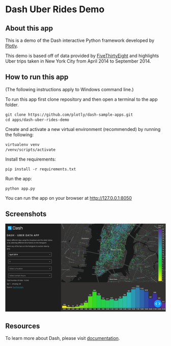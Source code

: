 # Dash Uber Rides Demo

## About this app

This is a demo of the Dash interactive Python framework developed by [Plotly](https://plot.ly/).

This demo is based off of data provided by [FiveThirtyEight](https://github.com/fivethirtyeight/uber-tlc-foil-response/tree/master/uber-trip-data) and highlights Uber trips taken in New York City from April 2014 to September 2014.


## How to run this app

(The following instructions apply to Windows command line.)

To run this app first clone repository and then open a terminal to the app folder.

```
git clone https://github.com/plotly/dash-sample-apps.git
cd apps/dash-uber-rides-demo
```

Create and activate a new virtual environment (recommended) by running
the following:

```
virtualenv venv 
/venv/scripts/activate
```

Install the requirements:

```
pip install -r requirements.txt
```
Run the app:

```
python app.py
```
You can run the app on your browser at http://127.0.0.1:8050


## Screenshots

![demo.png](demo.png)

## Resources

To learn more about Dash, please visit [documentation](https://plot.ly/dash).